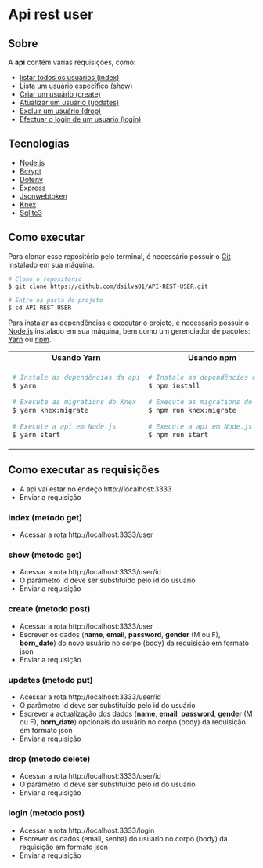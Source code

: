 # Api rest user

## Sobre

A **api** contém várias requisições, como:
* [listar todos os usuários (index)](https://github.com/dsilva01/API-REST-USER#index-metodo-get)
* [Lista um usuário específico (show)](https://github.com/dsilva01/API-REST-USER#show-metodo-get)
* [Criar um usuário (create)](https://github.com/dsilva01/API-REST-USER#create-metodo-post)
* [Atualizar um usuário (updates)](https://github.com/dsilva01/API-REST-USER#updates-metodo-put)
* [Excluir um usuário (drop)](https://github.com/dsilva01/API-REST-USER#drop=metodo-delete)
* [Efectuar o login de um usuario (login)](https://github.com/dsilva01/API-REST-USER#login-metodo-post)

## Tecnologias

* [Node.js](https://nodejs.org/pt-br/)
* [Bcrypt](https://github.com/kelektiv/node.bcrypt.js)
* [Dotenv](https://github.com/motdotla/dotenv)
* [Express](https://github.com/expressjs/express)
* [Jsonwebtoken](https://github.com/auth0/node-jsonwebtoken)
* [Knex](https://github.com/knex/knex)
* [Sqlite3](https://github.com/mapbox/node-sqlite3)

## Como executar

Para clonar esse repositório pelo terminal, é necessário possuir o [Git](https://git-scm.com/) instalado em sua máquina.

```bash
# Clone o repositório
$ git clone https://github.com/dsilva01/API-REST-USER.git

# Entre na pasta do projeto
$ cd API-REST-USER
```

Para instalar as dependências e executar o projeto, é necessário possuir o [Node.js](https://nodejs.org/pt-br/) instalado em sua máquina, bem como um gerenciador de pacotes: [Yarn](https://yarnpkg.com/) ou [npm](https://www.npmjs.com/).

<table style="width:100%;">
<tr>
<td align="center"> <strong>Usando Yarn</strong> </td> <td align="center"> <strong>Usando npm</strong> </td>
</tr>
<tr>
<td>


```bash
# Instale as dependências da api
$ yarn

# Execute as migrations do Knex
$ yarn knex:migrate

# Execute a api em Node.js
$ yarn start
```

</td>
<td>


```bash
# Instale as dependências da api
$ npm install

# Execute as migrations do Knex
$ npm run knex:migrate

# Execute a api em Node.js
$ npm run start
```

</td>
</table>

## Como executar as requisições

* A api vai estar no endeço http://localhost:3333
* Enviar a requisição

### index (metodo get)

* Acessar a rota http://localhost:3333/user

### show (metodo get)

* Acessar a rota http://localhost:3333/user/id
* O parâmetro id deve ser substituído pelo id do usuário
* Enviar a requisição

### create (metodo post)

* Acessar a rota http://localhost:3333/user
* Escrever os dados (**name**, **email**, **password**, **gender** (M ou F), **born_date**) do novo usuário no corpo (body) da requisição em formato json
* Enviar a requisição

### updates (metodo put)

* Acessar a rota http://localhost:3333/user/id
* O parâmetro id deve ser substituído pelo id do usuário
* Escrever a actualização dos dados (**name**, **email**, **password**, **gender** (M ou F), **born_date**) opcionais do usuário no corpo (body) da requisição em formato json
* Enviar a requisição

### drop (metodo delete)

* Acessar a rota http://localhost:3333/user/id
* O parâmetro id deve ser substituído pelo id do usuário
* Enviar a requisição

### login (metodo post)

* Acessar a rota http://localhost:3333/login
* Escrever os dados (email, senha) do usuário no corpo (body) da requisição em formato json
* Enviar a requisição
